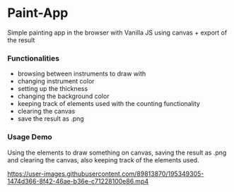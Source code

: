 # Paint-App

Simple painting app in the browser with Vanilla JS using canvas + export of the result

### Functionalities

- browsing between instruments to draw with
- changing instrument color
- setting up the thickness
- changing the background color
- keeping track of elements used with the counting functionality
- clearing the canvas
- save the result as .png

### Usage Demo

Using the elements to draw something on canvas, saving the result as .png and clearing the canvas, also keeping track of the elements used.

https://user-images.githubusercontent.com/89813870/195349305-1474d366-8f42-46ae-b36e-c71228100e86.mp4

